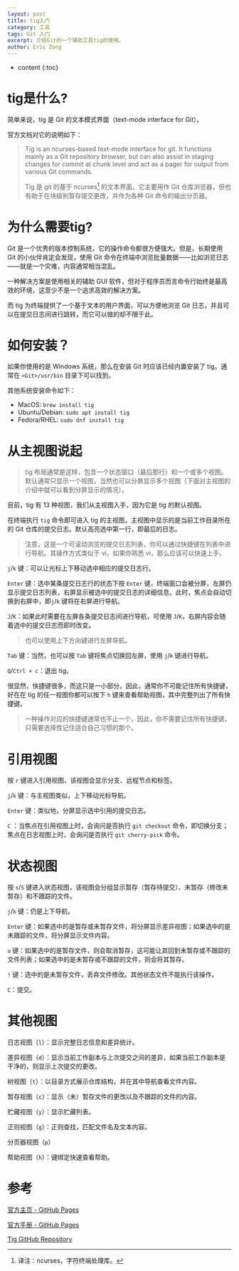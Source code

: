 ```yaml
---
layout: post
title: tig入门
category: 工具
tags: Git 入门
excerpt: 介绍Git的一个辅助工具tig的使用。
author: Eric Zong
---
```


* content
{:toc}

# tig是什么?

简单来说，tig 是  Git 的文本模式界面（text-mode interface for Git）。

官方文档对它的说明如下：

>  Tig is an ncurses-based text-mode interface for git. It functions mainly as a Git repository browser, but can also assist in staging changes for commit at chunk level and act as a pager for output from various Git commands. 
>
>  Tig 是 git 的基于 ncurses[^1] 的文本界面。它主要用作 Git 仓库浏览器，但也有助于在块级别暂存提交更改，并作为各种 Git 命令的输出分页器。 

# 为什么需要tig?

Git 是一个优秀的版本控制系统，它的操作命令都很方便强大。但是，长期使用 Git 的小伙伴肯定会发现，使用 Git 命令在终端中浏览批量数据——比如浏览日志——就是一个灾难，内容通常相当混乱。

一种解决方案是使用相关的辅助 GUI 软件，但对于程序员而言命令行始终是最高效的环境，这至少不是一个追求高效的解决方案。

而 tig 为终端提供了一个基于文本的用户界面，可以方便地浏览 Git 日志，并且可以在提交日志间进行跳转，而它可以做的却不限于此。

# 如何安装？

如果你使用的是 Windows 系统，那么在安装 Git 时应该已经内置安装了 tig。通常在 `<Git>/usr/bin` 目录下可以找到。

其他系统安装命令如下：

* MacOS: `brew install tig`
* Ubuntu/Debian: `sudo apt install tig`
* Fedora/RHEL: `sudo dnf install tig`

# 从主视图说起

> tig 布局通常是这样，包含一个状态窗口（最后那行）和一个或多个视图。默认通常只显示一个视图，当然也可以分屏显示多个视图（下面对主视图的介绍中就可以看到分屏显示的情况）。

目前，tig 有 13 种视图，我们从主视图入手，因为它是 tig 的默认视图。

在终端执行 `tig` 命令即可进入 tig 的主视图，主视图中显示的是当前工作目录所在的 Git 仓库的提交日志。默认高亮选中第一行，即最后的日志。

> 注意，这是一个可滚动浏览的提交日志列表，你可以通过快捷键在列表中进行导航。其操作方式类似于 vi，如果你熟悉 vi，那么应该可以快速上手。

`j`/`k` 键：可以让光标上下移动选中相应的提交日志行。

`Enter` 键：选中某条提交日志行的状态下按 `Enter` 键，终端窗口会被分屏，左屏仍显示提交日志列表，右屏显示被选中的提交日志的详细信息。此时，焦点会自动切换到右屏中，即`j`/`k` 键将在右屏进行导航。

`J`/`K`：如果此时需要在左屏各条提交日志间进行导航，可使用 `J`/`K`，右屏内容会随着选中的提交日志而即时改变。

> 也可以使用上下方向键进行左屏导航。

`Tab` 键：当然，也可以按 `Tab` 键将焦点切换回左屏，使用 `j`/`k` 键进行导航。

`Q`/`Ctrl + c`：退出 tig。

很显然，快捷键很多，而这只是一小部分。因此，通常你不可能记住所有快捷键，好在在 tig 的任一视图你都可以按下 `h` 键来查看帮助视图，其中完整列出了所有快捷键。

> 一种操作对应的快捷键通常也不止一个，因此，你不需要记住所有快捷键，只需要选择性记住适合自己习惯的那个。

# 引用视图

按 `r` 键进入引用视图，该视图会显示分支、远程节点和标签。

`j`/`k` 键：与主视图类似，上下移动光标导航。

`Enter` 键：类似地，分屏显示选中引用的提交日志。

`C` ：当焦点在引用视图上时，会询问是否执行 `git checkout` 命令，即切换分支；焦点在日志视图上时，会询问是否执行 `git cherry-pick` 命令。

# 状态视图

按 `s`/`S` 键进入状态视图，该视图会分组显示暂存（暂存待提交）、未暂存（修改未暂存）和不跟踪的文件。

`j`/`k` 键：仍是上下导航。

`Enter` 键：如果选中的是暂存或未暂存文件，将分屏显示差异视图；如果选中的是未跟踪的文件，将分屏显示文件内容。

`u` 键：如果选中的是暂存文件，则会取消暂存，这可能让其回到未暂存或不跟踪的文件列表；如果选中的是未暂存或不跟踪的文件，则会将其暂存。

`!` 键：选中的是未暂存文件，丢弃文件修改。其他状态文件不能执行该操作。

`C`：提交。

# 其他视图

日志视图（`l`）：显示完整日志信息和差异统计。

差异视图（`d`）：显示当前工作副本与上次提交之间的差异，如果当前工作副本是干净的，则显示上次提交的更改。

树视图（`t`）：以目录方式展示仓库结构，并在其中导航查看文件内容。

暂存视图（`c`）：显示（未）暂存文件的更改以及不跟踪的文件的内容。

贮藏视图（`y`）：显示贮藏列表。

正则视图（`g`）：正则查找，匹配文件名及文本内容。

分页器视图（`p`）

帮助视图（`h`）：键绑定快速查看帮助。

# 参考

[官方主页 - GitHub Pages](https://jonas.github.io/tig/)

[官方手册 - GitHub Pages](https://jonas.github.io/tig/doc/manual.html)

[Tig GitHub Repository](https://github.com/jonas/tig/) 

[^1]: 译注：ncurses，字符终端处理库。

